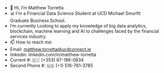 - 👋 Hi, I’m Matthew Torretta
- 📊 I'm a Financial Data Science Student at UCD Michael Smurfit Graduate Business School. 
- I’m currently Looking to apply my knowledge of big data analytics, blockchain, machine learning and AI to challenges faced by the financial services industry.
- 📫 How to reach me:
- Email: matthew.torretta@ucdconnect.ie
- linkedin: linkedin.com/in/matthew-torretta
- Current #: 🇨🇮 (+353) 87-186-0834
- Second Phone #: 🇺🇸 (+1) 516-761-3785

